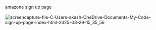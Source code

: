 amazone sign up page<br><br>
![screencapture-file-C-Users-akash-OneDrive-Documents-My-Code-sign-up-page-index-html-2025-03-29-15_35_56](https://github.com/user-attachments/assets/f63e4bd2-236c-414f-8bcb-35c4419d1f5e)
